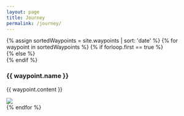 ```yaml
---
layout: page
title: Journey
permalink: /journey/
---
```

<div id="mapwrap">
    <div id='map'></div>
    <div id='features'>
    {% assign sortedWaypoints = site.waypoints | sort: 'date' %}
    {% for waypoint in sortedWaypoints %}
    {% if forloop.first == true %}
        <section id='{{ waypoint.slug }}' class='active'>
        {% else %}
        <section id='{{ waypoint.slug }}'>
        {% endif %}
        <div class="text">
            <h3>{{ waypoint.name }}</h3>
            <p>{{ waypoint.content }}</p>
        </div>
        <div class="image">
            <img src="/assets/{{ waypoint.source | prepend: site.baseurl }}">
        </div>
        </section>
    {% endfor %}
    </div>
    <div style="clear:both;"></div>
</div>

<script>
mapboxgl.accessToken = 'pk.eyJ1IjoiYWxleHRyIiwiYSI6ImNpZ2ExbG15YzA4bzF0a20zYzltaGFlaHkifQ.wLsWFLI8mnMHcTRsDpuRYg';
var map = new mapboxgl.Map({
    container: 'map',
    style: 'mapbox://styles/alextr/cjfbh3kum2fa92sq95lwlowfv',
    center: [-73.8912, 41.2084], //Croton
    zoom: 7,
    bearing: 27,
    pitch: 45
});
var chapters = {
{% for waypoint in site.waypoints %}
  '{{ waypoint.slug }}': {
    bearing: {{ waypoint.bearing }},
    center: {{ waypoint.center }},
    zoom: {{ waypoint.zoom }},
    pitch: {{ waypoint.pitch }},
    duration: {{ waypoint.duration }},
    speed: {{ waypoint.speed }},
    center: {{ waypoint.center }}
  },
{% endfor %}
}
// On every scroll event, check which element is on screen
$("#features").scroll(function() {
    var chapterNames = Object.keys(chapters);
    for (var i = 0; i < chapterNames.length; i++) {
        var chapterName = chapterNames[i];
        if (isElementInView(chapterName)) {
            setActiveChapter(chapterName);
            break;
        }
    }
});
var activeChapterName = 'croton';
function setActiveChapter(chapterName) {
    if (chapterName === activeChapterName) return;
    map.flyTo(chapters[chapterName]);
    document.getElementById(chapterName).setAttribute('class', 'active');
    document.getElementById(activeChapterName).setAttribute('class', '');
    activeChapterName = chapterName;
}
function isElementInView(id) {
    var element = document.getElementById(id);
    var elementRect = element.getBoundingClientRect();
    var parent = element.parentNode;
    var parentRect = parent.getBoundingClientRect();
    var parentMidline = (parentRect.height / 2) + parentRect.top;
    return (elementRect.top < parentMidline) && (elementRect.bottom > parentMidline);
}
</script>

